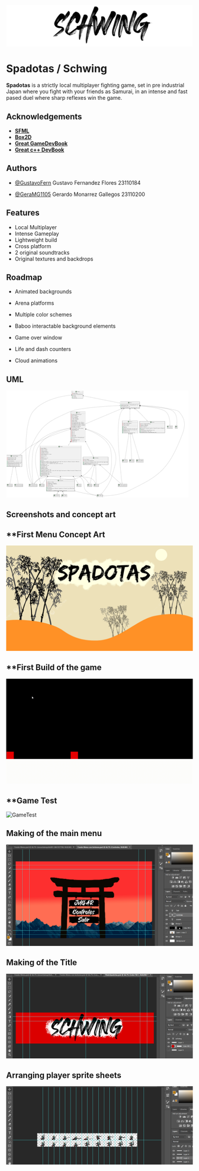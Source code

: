 
![Logo](https://github.com/GustavoFern/Spadotas/blob/main/assets/images/titulo.png)


# Spadotas / Schwing

**Spadotas** is a strictly local multiplayer fighting game, set in pre industrial Japan where you fight with your friends as Samurai, in an intense and fast pased duel where sharp reflexes win the game.


## Acknowledgements

 - [**SFML**](https://www.sfml-dev.org/)
 - [**Box2D**](https://box2d.org/)
 - [**Great GameDevBook**](https://www.amazon.com/Level-Guide-Great-Video-Design/dp/1118877160)
 - [**Great c++ DevBook**](https://github.com/CRySoL/pensarencpp)

## Authors


- [@GustavoFern](https://github.com/GustavoFern)
    Gustavo Fernandez Flores 23110184

- [@GeraMG1105](https://github.com/GeraMG1105)
    Gerardo Monarrez Gallegos 23110200

## Features

- Local Multiplayer
- Intense Gameplay
- Lightweight build
- Cross platform
- 2 original soundtracks
- Original textures and backdrops


## Roadmap

- Animated backgrounds

- Arena platforms

- Multiple color schemes

- Baboo interactable background elements

- Game over window

- Life and dash counters 

- Cloud animations

## UML

![UML](https://github.com/GustavoFern/Spadotas/blob/main/Readme%20images/UML.png)

## Screenshots and concept art


## **First Menu Concept Art
![OldMenu](https://github.com/GustavoFern/Spadotas/blob/main/Readme%20images/OldTitle.png)

## **First Build of the game
![FirstBuild](https://github.com/GustavoFern/Spadotas/blob/main/Readme%20images/PhysicsTest.gif)

## **Game Test 
![GameTest](https://github.com/GustavoFern/Spadotas/blob/main/Readme%20images/GameTest.gif)

## **Making of the main menu**
![PhotoShopScreen1](https://github.com/GustavoFern/Spadotas/blob/main/Readme%20images/screenshot1.png)

## **Making of the Title**
![PhotoShopScreen2](https://github.com/GustavoFern/Spadotas/blob/main/Readme%20images/screenshot2.png)

## **Arranging player sprite sheets**
![PhotoShopScreen3](https://github.com/GustavoFern/Spadotas/blob/main/Readme%20images/Screenshot3.png)





